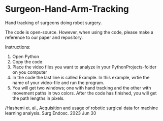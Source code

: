 # Surgeon-Hand-Arm-Tracking
Hand tracking of surgeons doing robot surgery.

The code is open-source. However, when using the code, please make a reference to our paper and repository. 

Instructions:
1) Open Python
2) Copy the code
3) Place the video files you want to analyze in your PythonProjects-folder on you computer
4) In the code the last line is called Example. In this example, wrtie the name of your video-file and run the program.
5) You will get two windows; one with hand tracking and the other with movement paths in two colors. After the code has finished, you will get the path lengths in pixels. 

/Hashemi et. al., Acquisition and usage of robotic surgical data for machine learning analysis. Surg Endosc. 2023 Jun 30
